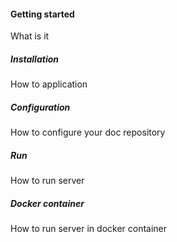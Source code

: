 #### Getting started  
What is it
##### Installation  
How to application
##### Configuration  
How to configure your doc repository
##### Run  
How to run server
##### Docker container
How to run server in docker container

